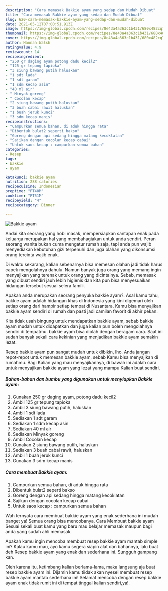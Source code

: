 ```yaml
---
description: "Cara memasak Bakkie ayam yang sedap dan Mudah Dibuat"
title: "Cara memasak Bakkie ayam yang sedap dan Mudah Dibuat"
slug: 620-cara-memasak-bakkie-ayam-yang-sedap-dan-mudah-dibuat
date: 2021-05-12T07:00:51.913Z
image: https://img-global.cpcdn.com/recipes/8e43a4a363c1b431/680x482cq70/bakkie-ayam-foto-resep-utama.jpg
thumbnail: https://img-global.cpcdn.com/recipes/8e43a4a363c1b431/680x482cq70/bakkie-ayam-foto-resep-utama.jpg
cover: https://img-global.cpcdn.com/recipes/8e43a4a363c1b431/680x482cq70/bakkie-ayam-foto-resep-utama.jpg
author: Hannah Walsh
ratingvalue: 4.9
reviewcount: 14
recipeingredient:
- "250 gr daging ayam potong dadu kecil2"
- "125 gr tepung tapioka"
- "3 siung bawang putih haluskan"
- "1 sdt lada"
- "1 sdt garam"
- "1 sdm kecap asin"
- "40 ml air"
- " Minyak goreng"
- " Cocolan kecap"
- "2 siung bawang putih haluskan"
- "3 buah cabai rawit haluskan"
- "1 buah jeruk kunci"
- "3 sdm kecap manis"
recipeinstructions:
- "Campurkan semua bahan, di aduk hingga rata"
- "Dibentuk bulat2 seperti bakso"
- "Goreng dengan api sedang hingga matang kecoklatan"
- "Sajikan dengan cocolan kecap cabai"
- "Untuk saos kecap : campurkan semua bahan"
categories:
- Resep
tags:
- bakkie
- ayam

katakunci: bakkie ayam 
nutrition: 288 calories
recipecuisine: Indonesian
preptime: "PT40M"
cooktime: "PT51M"
recipeyield: "4"
recipecategory: Dinner

---
```



![Bakkie ayam](https://img-global.cpcdn.com/recipes/8e43a4a363c1b431/680x482cq70/bakkie-ayam-foto-resep-utama.jpg)

Andai kita seorang yang hobi masak, mempersiapkan santapan enak pada keluarga merupakan hal yang membahagiakan untuk anda sendiri. Peran seorang  wanita bukan cuma mengatur rumah saja, tapi anda pun wajib menyediakan kebutuhan gizi terpenuhi dan juga olahan yang dikonsumsi orang tercinta wajib enak.

Di waktu  sekarang, kalian sebenarnya bisa memesan olahan jadi tidak harus capek mengolahnya dahulu. Namun banyak juga orang yang memang ingin menyajikan yang terenak untuk orang yang dicintainya. Sebab, memasak yang dibuat sendiri jauh lebih higienis dan kita pun bisa menyesuaikan hidangan tersebut sesuai selera famili. 



Apakah anda merupakan seorang penyuka bakkie ayam?. Asal kamu tahu, bakkie ayam adalah hidangan khas di Indonesia yang kini digemari oleh setiap orang dari hampir setiap tempat di Nusantara. Kamu bisa menyajikan bakkie ayam sendiri di rumah dan pasti jadi camilan favorit di akhir pekan.

Kita tidak usah bingung untuk mendapatkan bakkie ayam, sebab bakkie ayam mudah untuk didapatkan dan juga kalian pun boleh mengolahnya sendiri di tempatmu. bakkie ayam bisa diolah dengan beragam cara. Saat ini sudah banyak sekali cara kekinian yang menjadikan bakkie ayam semakin lezat.

Resep bakkie ayam pun sangat mudah untuk dibikin, lho. Anda jangan repot-repot untuk memesan bakkie ayam, sebab Kamu bisa menyajikan di rumahmu. Bagi Kalian yang mau menyajikannya, di bawah ini adalah cara untuk menyajikan bakkie ayam yang lezat yang mampu Kalian buat sendiri.

<!--inarticleads1-->

##### Bahan-bahan dan bumbu yang digunakan untuk menyiapkan Bakkie ayam:

1. Gunakan 250 gr daging ayam, potong dadu kecil2
1. Ambil 125 gr tepung tapioka
1. Ambil 3 siung bawang putih, haluskan
1. Ambil 1 sdt lada
1. Sediakan 1 sdt garam
1. Sediakan 1 sdm kecap asin
1. Sediakan 40 ml air
1. Sediakan  Minyak goreng
1. Ambil  Cocolan kecap
1. Gunakan 2 siung bawang putih, haluskan
1. Sediakan 3 buah cabai rawit, haluskan
1. Ambil 1 buah jeruk kunci
1. Gunakan 3 sdm kecap manis




<!--inarticleads2-->

##### Cara membuat Bakkie ayam:

1. Campurkan semua bahan, di aduk hingga rata
1. Dibentuk bulat2 seperti bakso
1. Goreng dengan api sedang hingga matang kecoklatan
1. Sajikan dengan cocolan kecap cabai
1. Untuk saos kecap : campurkan semua bahan




Wah ternyata cara membuat bakkie ayam yang enak sederhana ini mudah banget ya! Semua orang bisa mencobanya. Cara Membuat bakkie ayam Sesuai sekali buat kamu yang baru mau belajar memasak maupun bagi anda yang sudah ahli memasak.

Apakah kamu ingin mencoba membuat resep bakkie ayam mantab simple ini? Kalau kamu mau, ayo kamu segera siapin alat dan bahannya, lalu buat deh Resep bakkie ayam yang enak dan sederhana ini. Sungguh gampang kan. 

Oleh karena itu, ketimbang kalian berlama-lama, maka langsung aja buat resep bakkie ayam ini. Dijamin kamu tiidak akan nyesel membuat resep bakkie ayam mantab sederhana ini! Selamat mencoba dengan resep bakkie ayam enak tidak rumit ini di tempat tinggal kalian sendiri,ya!.

